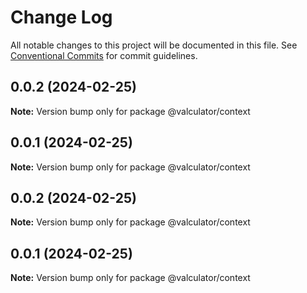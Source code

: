 # Change Log

All notable changes to this project will be documented in this file.
See [Conventional Commits](https://conventionalcommits.org) for commit guidelines.

## 0.0.2 (2024-02-25)

**Note:** Version bump only for package @valculator/context





## 0.0.1 (2024-02-25)

**Note:** Version bump only for package @valculator/context





## 0.0.2 (2024-02-25)

**Note:** Version bump only for package @valculator/context





## 0.0.1 (2024-02-25)

**Note:** Version bump only for package @valculator/context
